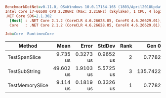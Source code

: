 ``` ini

BenchmarkDotNet=v0.11.0, OS=Windows 10.0.17134.165 (1803/April2018Update/Redstone4)
Intel Core i7-6650U CPU 2.20GHz (Max: 2.21GHz) (Skylake), 1 CPU, 4 logical and 2 physical cores
.NET Core SDK=2.1.302
  [Host] : .NET Core 2.1.2 (CoreCLR 4.6.26628.05, CoreFX 4.6.26629.01), 64bit RyuJIT
  Core   : .NET Core 2.1.2 (CoreCLR 4.6.26628.05, CoreFX 4.6.26629.01), 64bit RyuJIT

Job=Core  Runtime=Core  

```
|          Method |      Mean |     Error |    StdDev | Rank |    Gen 0 | Allocated |
|---------------- |----------:|----------:|----------:|-----:|---------:|----------:|
|   TestSpanSlice |  9.735 us | 0.3273 us | 0.9652 us |    2 |   0.7782 |    1.6 KB |
|   TestSubString | 49.602 us | 1.9103 us | 5.5725 us |    3 | 135.7422 | 278.08 KB |
| TestMemorySlice |  9.114 us | 0.1819 us | 0.3326 us |    1 |   0.7782 |    1.6 KB |
